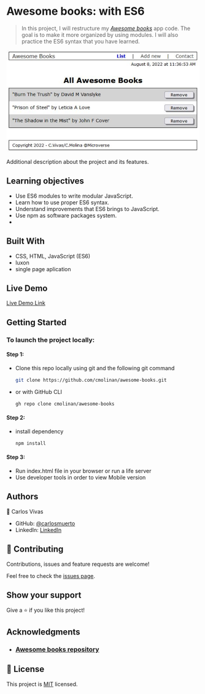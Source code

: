 # Awesome books: with ES6

> In this project, I will restructure my [_Awesome books_](https://github.com/cmolinan/awesome-books) app code. The goal is to make it more organized by using modules. I will also practice the ES6 syntax that you have learned.

![screenshot](./app_screenshot.JPG)

Additional description about the project and its features.

## Learning objectives

- Use ES6 modules to write modular JavaScript.
- Learn how to use proper ES6 syntax.
- Understand improvements that ES6 brings to JavaScript.
- Use npm as software packages system.
- 
## Built With

- CSS, HTML, JavaScript (ES6)
- luxon
- single page aplication

## Live Demo

[Live Demo Link](https://carlosmuerto.github.io/Awesome-books-ES6/)


## Getting Started

### To launch the project locally:

#### Step 1:
- Clone this repo locally using git and the following git command
	```bash 
	git clone https://github.com/cmolinan/awesome-books.git
	```
- or with GitHub CLI
	```bash
	gh repo clone cmolinan/awesome-books
	```

#### Step 2:

- install dependency
	```bash
	npm install
	```

#### Step 3:

- Run index.html file in your browser or run a life server
- Use developer tools in order to view Mobile version

## Authors

👤 Carlos Vivas

- GitHub: [@carlosmuerto](https://github.com/carlosmuerto)
- LinkedIn: [LinkedIn](https://www.linkedin.com/in/carlos-vivas-818ab831/)

## 🤝 Contributing

Contributions, issues and feature requests are welcome!

Feel free to check the [issues page](issues/).

## Show your support

Give a ⭐️ if you like this project!

## Acknowledgments

- ### [Awesome books repository](https://github.com/cmolinan/awesome-books)

## 📝 License

This project is [MIT](LICENSE.md) licensed.

